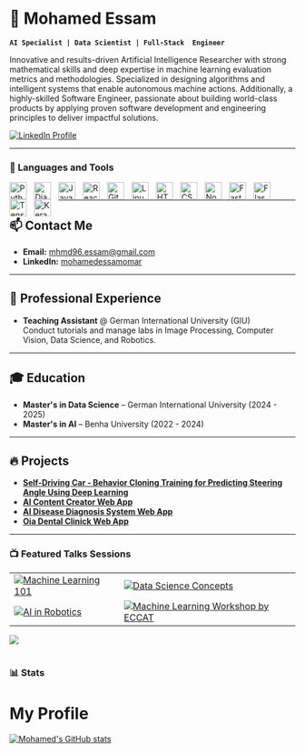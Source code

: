# 👋 Mohamed Essam

**`AI Specialist | Data Scientist | Full-Stack  Engineer`**

Innovative and results-driven Artificial Intelligence Researcher with strong mathematical skills and deep expertise in machine learning evaluation metrics and methodologies. Specialized in designing algorithms and intelligent systems that enable autonomous machine actions. Additionally, a highly-skilled Software Engineer, passionate about building world-class products by applying proven software development and engineering principles to deliver impactful solutions.

<p align="left">
   <a href="https://www.linkedin.com/in/mohamedessamomar/">
      <img alt="LinkedIn Profile" title="Visit my LinkedIn profile" src="https://img.shields.io/badge/-LinkedIn-%230A66C2?style=for-the-badge&logo=linkedin&logoColor=white"/>
   </a> 
</p>


---

### 🧰 Languages and Tools

<img align="left" alt="Python" width="30px" style="padding-right:10px;" src="https://cdn.jsdelivr.net/gh/devicons/devicon/icons/python/python-original.svg"/>
<img align="left" alt="Django" width="30px" style="padding-right:10px;" src="https://cdn.jsdelivr.net/gh/devicons/devicon/icons/django/django-plain.svg" />
<img align="left" alt="JavaScript" width="30px" style="padding-right:10px;" src="https://cdn.jsdelivr.net/gh/devicons/devicon/icons/javascript/javascript-plain.svg" />
<img align="left" alt="React" width="30px" style="padding-right:10px;" src="https://cdn.jsdelivr.net/gh/devicons/devicon/icons/react/react-original.svg" />
<img align="left" alt="Git" width="30px" style="padding-right:10px;" src="https://cdn.jsdelivr.net/gh/devicons/devicon/icons/git/git-original.svg" />
<img align="left" alt="Linux" width="30px" style="padding-right:10px;" src="https://cdn.jsdelivr.net/gh/devicons/devicon/icons/linux/linux-original.svg" />
<img align="left" alt="HTML" width="30px" style="padding-right:10px;" src="https://cdn.jsdelivr.net/gh/devicons/devicon/icons/html5/html5-plain.svg" />
<img align="left" alt="CSS" width="30px" style="padding-right:10px;" src="https://cdn.jsdelivr.net/gh/devicons/devicon/icons/css3/css3-plain.svg" />
<img align="left" alt="Node.js" width="30px" style="padding-right:10px;" src="https://cdn.jsdelivr.net/gh/devicons/devicon/icons/nodejs/nodejs-original.svg" />
<img align="left" alt="FastAPI" width="30px" style="padding-right:10px;" src="https://cdn.jsdelivr.net/gh/devicons/devicon/icons/fastapi/fastapi-original.svg" />
<img align="left" alt="Flask" width="30px" style="padding-right:10px;" src="https://cdn.jsdelivr.net/gh/devicons/devicon/icons/flask/flask-original.svg" />
<img align="left" alt="TensorFlow" width="30px" style="padding-right:10px;" src="https://cdn.jsdelivr.net/gh/devicons/devicon/icons/tensorflow/tensorflow-original.svg" />
<img align="left" alt="Keras" width="30px" style="padding-right:10px;" src="https://cdn.jsdelivr.net/gh/devicons/devicon/icons/keras/keras-original.svg" />
<br />

---

## 📫 Contact Me
- **Email:** mhmd96.essam@gmail.com
- **LinkedIn:** [mohamedessamomar](https://www.linkedin.com/in/mohamedessamomar/)

---

## 💼 Professional Experience
- **Teaching Assistant** @ German International University (GIU)  
  Conduct tutorials and manage labs in Image Processing, Computer Vision, Data Science, and Robotics.

---

## 🎓 Education
- **Master's in Data Science** – German International University (2024 - 2025)
- **Master's in AI** – Benha University (2022 - 2024)

---

## 🔥 Projects
- **[Self-Driving Car - Behavior Cloning Training for Predicting Steering Angle Using Deep Learning](https://github.com/mohamedessamcs96/Self-Driving-Car---Predicting-Steering-Angle)**
- **[AI Content Creator Web App](https://github.com/mohamedessamcs96/AI-Content-Creator)**
- **[AI Disease Diagnosis System Web App](https://github.com/mohamedessamcs96/AI-Health-Monitor-System)**
- **[Oia Dental Clinick Web App](https://github.com/mohamedessamcs96/Oia-Clinick)**
---

### 📺 Featured Talks Sessions

<!-- BEGIN YOUTUBE-CARDS -->
<table>
  <tr>
    <td>
      <a href="https://www.youtube.com/watch?v=QTft584wrdE">
         <img src="https://ytcards.vercel.app/?id=QTft584wrdE&title=Should+we+scare+of+Artificial+Intelligence+Google+Solution+Change|+American+University+of+Cairo+AUC&views=1.2K&timestamp=1+week+ago&duration=10:24&background_color=%230d1117&title_color=%23ffffff&stats_color=%23dedede&width=250" alt="Machine Learning 101"/>
      </a>
    </td>
    <td>
      <a href="https://www.youtube.com/watch?v=WbuVcqJlJcY&list=PLq506wX0MaKYjws2LhVFEvPiyM6r1pdfE">
         <img src="https://ytcards.vercel.app/?id=WbuVcqJlJcY&title=Should+I+learn+Python&views=2.5K&timestamp=2+weeks+ago&duration=15:32&background_color=%230d1117&title_color=%23ffffff&stats_color=%23dedede&width=250" alt="Data Science Concepts"/>
      </a>
    </td>
   </tr>
  <tr>
     <td>
      <a href="https://www.youtube.com/watch?v=hUoE9zMy1xQ&list=PLq506wX0MaKYB7ofwsUUI3HQ53oaP5OBa">
         <img src="https://ytcards.vercel.app/?id=hUoE9zMy1xQ&title=Language+Detection+Model&views=3K&timestamp=1+month+ago&duration=12:47&background_color=%230d1117&title_color=%23ffffff&stats_color=%23dedede&width=250" alt="AI in Robotics"/>
      </a>
    </td>
    <td>
      <a href="https://www.youtube.com/watch?v=sz-4maB2H1U&list=PLq506wX0MaKbRYGrPFU594ns9tu6Ze-qJ">
         <img src="https://ytcards.vercel.app/?id=sz-4maB2H1U&title=Machine+Learning+Workshop+by+Egyptian+Chinese+College&views=4K&timestamp=3+weeks+ago&duration=14:10&background_color=%230d1117&title_color=%23ffffff&stats_color=%23dedede&width=250" alt="Machine Learning Workshop by ECCAT"/>
      </a>
    </td>
  </tr>
</table>
<!-- END YOUTUBE-CARDS -->

[<img src="https://custom-icon-badges.demolab.com/badge/-Subscribe%20For%20More-red?style=for-the-badge&logo=video&logoColor=white"/>](https://www.youtube.com/channel/YourChannel?sub_confirmation=1)

#

### 📊 Stats

# My Profile

[![Mohamed's GitHub stats](https://github-readme-stats.vercel.app/api?username=mohamedessamcs96&show_icons=true&theme=gruvbox)](https://www.linkedin.com/in/mohamedessamomar/)



